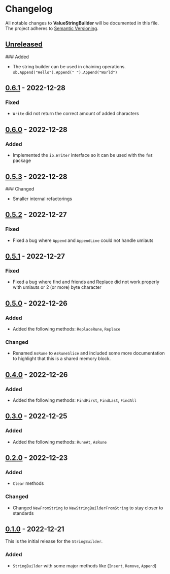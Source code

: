 # Changelog

All notable changes to **ValueStringBuilder** will be documented in this file. The project adheres to [Semantic Versioning](https://semver.org/spec/v2.0.0.html).

<!-- The format is based on [Keep a Changelog](https://keepachangelog.com/en/1.0.0/) -->

## [Unreleased]

### Added

- The string builder can be used in chaining operations. `sb.Append("Hello").Append(" ").Append("World")`

## [0.6.1] - 2022-12-28

### Fixed

-   `Write` did not return the correct amount of added characters

## [0.6.0] - 2022-12-28

### Added

-   Implemented the `io.Writer` interface so it can be used with the `fmt` package

## [0.5.3] - 2022-12-28

### Changed

-   Smaller internal refactorings

## [0.5.2] - 2022-12-27

### Fixed

-   Fixed a bug where `Append` and `AppendLine` could not handle umlauts

## [0.5.1] - 2022-12-27

### Fixed

-   Fixed a bug where find and friends and Replace did not work properly with umlauts or 2 (or more) byte character 

## [0.5.0] - 2022-12-26

### Added

-   Added the following methods: `ReplaceRune`, `Replace`

### Changed

-   Renamed `AsRune` to `AsRuneSlice` and included some more documentation to highlight that this is a shared memory block.

## [0.4.0] - 2022-12-26

### Added

-   Added the following methods: `FindFirst`, `FindLast`, `FindAll`

## [0.3.0] - 2022-12-25

### Added

-   Added the following methods: `RuneAt`, `AsRune`

## [0.2.0] - 2022-12-23

### Added

-   `Clear` methods

### Changed

-   Changed `NewFromString` to `NewStringBuilderFromString` to stay closer to standards

## [0.1.0] - 2022-12-21

This is the initial release for the `StringBuilder`.

### Added

-   `StringBuilder` with some major methods like (`Insert`, `Remove`, `Append`)

[Unreleased]: https://github.com/linkdotnet/golang-stringbuilder/compare/0.6.1...HEAD

[0.6.1]: https://github.com/linkdotnet/golang-stringbuilder/compare/0.6.0...0.6.1

[0.6.0]: https://github.com/linkdotnet/golang-stringbuilder/compare/0.5.3...0.6.0

[0.5.3]: https://github.com/linkdotnet/golang-stringbuilder/compare/0.5.2...0.5.3

[0.5.2]: https://github.com/linkdotnet/golang-stringbuilder/compare/0.5.1...0.5.2

[0.5.1]: https://github.com/linkdotnet/golang-stringbuilder/compare/0.5.0...0.5.1

[0.5.0]: https://github.com/linkdotnet/golang-stringbuilder/compare/0.4.0...0.5.0

[0.4.0]: https://github.com/linkdotnet/golang-stringbuilder/compare/0.3.0...0.4.0

[0.3.0]: https://github.com/linkdotnet/golang-stringbuilder/compare/0.2.0...0.3.0

[0.2.0]: https://github.com/linkdotnet/golang-stringbuilder/compare/0.1.0...0.2.0

[0.1.0]: https://github.com/linkdotnet/golang-stringbuilder/compare/12f8f67fb593ebe76a9794ea4a5362f6a8ae50d2...0.1.0
